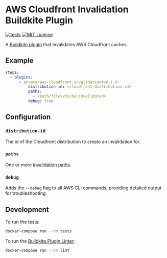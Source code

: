 # AWS Cloudfront Invalidation Buildkite Plugin

[![tests](https://github.com/envato/aws-cloudfront-invalidation-buildkite-plugin/actions/workflows/tests.yml/badge.svg?branch=main)](https://github.com/envato/aws-cloudfront-invalidation-buildkite-plugin/actions/workflows/tests.yml)
[![MIT License](https://img.shields.io/badge/License-MIT-brightgreen.svg)](LICENSE)

A [Buildkite plugin] that invalidates AWS Cloudfront caches.

## Example

```yml
steps:
  - plugins:
      - envato/aws-cloudfront-invalidation#v0.1.0:
          distribution-id: <cloudfront-distribution-id>
          paths:
            - <path/files/to/be/invalidated>
          debug: true
```

## Configuration

### `distribution-id`

The id of the Cloudfront distribution to create an invalidation for.

### `paths`

One or more [invalidation paths].

### `debug`

Adds the `--debug` flag to all AWS CLI commands, providing detailed output for troubleshooting.

## Development

To run the tests:

```sh
docker-compose run --rm tests
```

To run the [Buildkite Plugin Linter]:

```sh
docker-compose run --rm lint
```

[Buildkite plugin]: https://buildkite.com/docs/agent/v3/plugins
[Buildkite Plugin Linter]: https://github.com/buildkite-plugins/buildkite-plugin-linter
[invalidation paths]: https://docs.aws.amazon.com/AmazonCloudFront/latest/DeveloperGuide/Invalidation.html#invalidation-specifying-objects-paths
